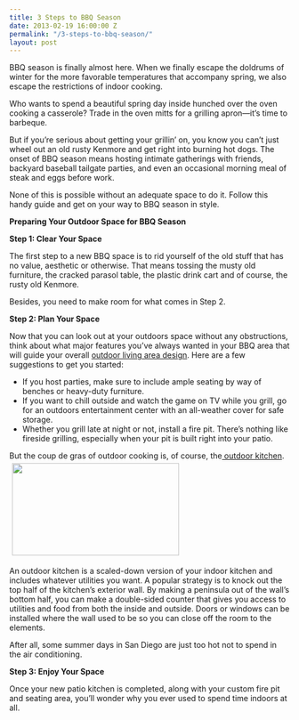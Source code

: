 ```yaml
---
title: 3 Steps to BBQ Season
date: 2013-02-19 16:00:00 Z
permalink: "/3-steps-to-bbq-season/"
layout: post
---
```


BBQ season is finally almost here. When we finally escape the doldrums of winter for the more favorable temperatures that accompany spring, we also escape the restrictions of indoor cooking.

Who wants to spend a beautiful spring day inside hunched over the oven cooking a casserole? Trade in the oven mitts for a grilling apron—it’s time to barbeque.

But if you’re serious about getting your grillin’ on, you know you can’t just wheel out an old rusty Kenmore and get right into burning hot dogs. The onset of BBQ season means hosting intimate gatherings with friends, backyard baseball tailgate parties, and even an occasional morning meal of steak and eggs before work.

None of this is possible without an adequate space to do it. Follow this handy guide and get on your way to BBQ season in style.

<strong>Preparing Your Outdoor Space for BBQ Season</strong>

<strong>Step 1: Clear Your Space</strong>

The first step to a new BBQ space is to rid yourself of the old stuff that has no value, aesthetic or otherwise. That means tossing the musty old furniture, the cracked parasol table, the plastic drink cart and of course, the rusty old Kenmore.

Besides, you need to make room for what comes in Step 2.

<strong>Step 2: Plan Your Space</strong>

Now that you can look out at your outdoors space without any obstructions, think about what major features you’ve always wanted in your BBQ area that will guide your overall <a href="/san-diego-outdoor-living-space-design/">outdoor living area design</a>. Here are a few suggestions to get you started:
<ul>
	<li>If you host parties, make sure to include ample seating by way of benches or heavy-duty furniture.</li>
	<li>If you want to chill outside and watch the game on TV while you grill, go for an outdoors entertainment center with an all-weather cover for safe storage.</li>
	<li>Whether you grill late at night or not, install a fire pit. There’s nothing like fireside grilling, especially when your pit is built right into your patio.</li>
</ul>
But the coup de gras of outdoor cooking is, of course, the<a href="/gallery/"> outdoor kitchen</a>. <a href="http://murraylampert.com/wp-content/uploads/2012/08/Trex-Composite-Deck.gif"><img class="alignright size-medium wp-image-1153" style="margin: 5px;" title="Trex-Composite-Deck" alt="" src="http://murraylampert.com/wp-content/uploads/2012/08/Trex-Composite-Deck-300x166.gif" width="300" height="166" /></a>

An outdoor kitchen is a scaled-down version of your indoor kitchen and includes whatever utilities you want. A popular strategy is to knock out the top half of the kitchen’s exterior wall. By making a peninsula out of the wall’s bottom half, you can make a double-sided counter that gives you access to utilities and food from both the inside and outside. Doors or windows can be installed where the wall used to be so you can close off the room to the elements.

After all, some summer days in San Diego are just too hot not to spend in the air conditioning.

<strong>Step 3: Enjoy Your Space</strong>

Once your new patio kitchen is completed, along with your custom fire pit and seating area, you’ll wonder why you ever used to spend time indoors at all.
